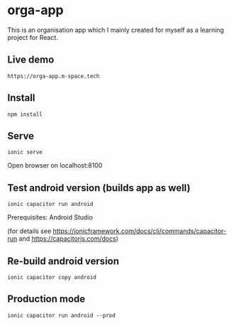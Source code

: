 # orga-app
This is an organisation app which I mainly created for myself as a learning project for React.  
## Live demo
`https://orga-app.m-space.tech`

## Install
`npm install`

## Serve
`ionic serve`

Open browser on localhost:8100

## Test android version (builds app as well)
`ionic capacitor run android`

Prerequisites: Android Studio 

(for details see https://ionicframework.com/docs/cli/commands/capacitor-run and https://capacitorjs.com/docs)

## Re-build android version
`ionic capacitor copy android`

## Production mode
`ionic capacitor run android --prod`
